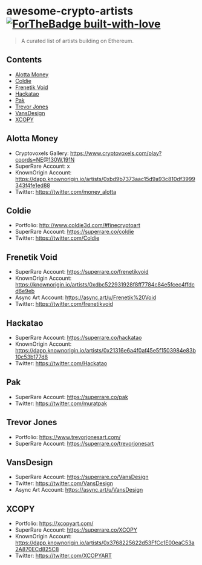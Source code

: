 # awesome-crypto-artists [![ForTheBadge built-with-love](http://ForTheBadge.com/images/badges/built-with-love.svg)](https://GitHub.com/Naereen/)


> A curated list of artists building on Ethereum.


## Contents
- [Alotta Money](#alotta-money)
- [Coldie](#coldie)
- [Frenetik Void](#frenetik-void)
- [Hackatao](#hackatao)
- [Pak](#pak)
- [Trevor Jones](#trevor-jones)
- [VansDesign](#vansdesign)
- [XCOPY](#xcopy)


## Alotta Money
- Cryptovoxels Gallery: https://www.cryptovoxels.com/play?coords=NE@130W,191N
- SuperRare Account: x
- KnownOrigin Account: https://dapp.knownorigin.io/artists/0xbd9b7373aac15d9a93c810df3999343f4fe1ed88
- Twitter: https://twitter.com/money_alotta

## Coldie
- Portfolio: http://www.coldie3d.com/#finecryptoart
- SuperRare Account: https://superrare.co/coldie
- Twitter: https://twitter.com/Coldie

## Frenetik Void
- SuperRare Account: https://superrare.co/frenetikvoid
- KnownOrigin Account: https://knownorigin.io/artists/0xdbc522931928f8ff7784c84e5fcec4ffdcd6e9eb
- Async Art Account: https://async.art/u/Frenetik%20Void
- Twitter: https://twitter.com/frenetikvoid

## Hackatao
- SuperRare Account: https://superrare.co/hackatao
- KnownOrigin Account: https://dapp.knownorigin.io/artists/0x21316e6a4f0af45e5f1503984e83b10c53b177d8
- Twitter: https://twitter.com/Hackatao

## Pak
- SuperRare Account: https://superrare.co/pak
- Twitter: https://twitter.com/muratpak

## Trevor Jones
- Portfolio: https://www.trevorjonesart.com/
- SuperRare Account: https://superrare.co/trevorjonesart

## VansDesign
- SuperRare Account: https://superrare.co/VansDesign
- Twitter: https://twitter.com/VansDesign
- Async Art Account: https://async.art/u/VansDesign

## XCOPY
- Portfolio: https://xcopyart.com/
- SuperRare Account: https://superrare.co/XCOPY
- KnownOrigin Account: https://dapp.knownorigin.io/artists/0x3768225622d53FfCc1E00eaC53a2A870ECd825C8
- Twitter: https://twitter.com/XCOPYART
